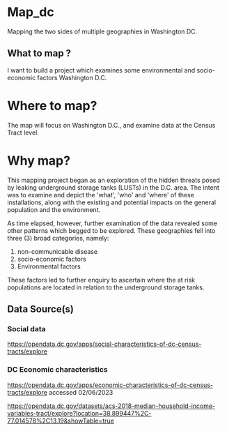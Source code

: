 # Map_dc


Mapping the two sides of multiple geographies in Washington DC. 
## What to map ?
I want to build a project which examines some environmental and socio-economic factors Washington D.C.

# Where to map? 
The map will focus on Washington D.C., and examine data at the Census Tract level.

# Why map?

This mapping project began as an exploration of the hidden threats posed by leaking underground storage tanks (LUSTs) in the D.C. area. 
The intent was to examine and depict the 'what', 'who' and 'where' of these installations, along with the existing and potential impacts
on the general population and the environment.

As time elapsed, however, further examination of the data revealed some other patterns which begged to be explored.
These geographies fell into three (3) broad categories, namely:

1. non-communicable disease
2. socio-economic factors
3. Environmental factors

These factors led to further enquiry to ascertain where the at risk populations are located in relation to the underground storage tanks. 



## Data Source(s)

### Social data

https://opendata.dc.gov/apps/social-characteristics-of-dc-census-tracts/explore


### DC Economic characteristics
https://opendata.dc.gov/apps/economic-characteristics-of-dc-census-tracts/explore accessed 02/06/2023

https://opendata.dc.gov/datasets/acs-2018-median-household-income-variables-tract/explore?location=38.899447%2C-77.014578%2C13.19&showTable=true
